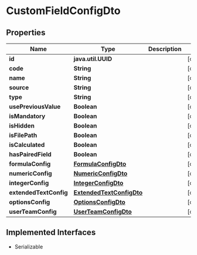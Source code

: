 

# CustomFieldConfigDto


## Properties

Name | Type | Description | Notes
------------ | ------------- | ------------- | -------------
**id** | **java.util.UUID** |  |  [optional]
**code** | **String** |  |  [optional]
**name** | **String** |  |  [optional]
**source** | **String** |  |  [optional]
**type** | **String** |  |  [optional]
**usePreviousValue** | **Boolean** |  |  [optional]
**isMandatory** | **Boolean** |  |  [optional]
**isHidden** | **Boolean** |  |  [optional]
**isFilePath** | **Boolean** |  |  [optional]
**isCalculated** | **Boolean** |  |  [optional]
**hasPairedField** | **Boolean** |  |  [optional]
**formulaConfig** | [**FormulaConfigDto**](FormulaConfigDto.md) |  |  [optional]
**numericConfig** | [**NumericConfigDto**](NumericConfigDto.md) |  |  [optional]
**integerConfig** | [**IntegerConfigDto**](IntegerConfigDto.md) |  |  [optional]
**extendedTextConfig** | [**ExtendedTextConfigDto**](ExtendedTextConfigDto.md) |  |  [optional]
**optionsConfig** | [**OptionsConfigDto**](OptionsConfigDto.md) |  |  [optional]
**userTeamConfig** | [**UserTeamConfigDto**](UserTeamConfigDto.md) |  |  [optional]


## Implemented Interfaces

* Serializable


